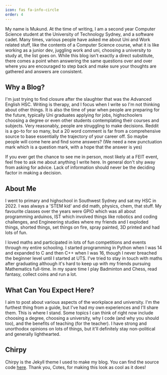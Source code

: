 ```yaml
---
icon: fas fa-info-circle
order: 4
---
```


My name is Mukund. At the time of writing, I am a second year Computer Science student at the University of Technology Sydney, and a software cadet. Many times, various people have asked me about Uni and Work related stuff, like the contents of a Computer Science course, what it is like working as a junior dev, juggling work and uni, choosing a university to study at, the list goes on. While this blog isn't exactly a direct substitute, there comes a point when answering the same questions over and over where you are encouraged to step back and make sure your thoughts are gathered and answers are consistent.

## Why a Blog?

I'm just trying to find closure after the slaughter that was the Advanced English HSC. Writing is therapy, and I focus when I write so I'm not thinking about other things. It is also the time of year when people are preparing for the future, typically Uni graduates applying for jobs, highschoolers choosing a degree or even other students contemplating their courses and subjects. Very reasonably, people are struggling to make decisions. Reddit is a go-to for so many, but a 20 word comment is far from a comprehensive source to base essentially the trajectory of your career off. So maybe people will come here and find some answers? (We need a new punctuation mark which is a question mark, with a hope that the answer is yes)

If you ever get the chance to see me in person, most likely at a FEIT event, feel free to ask me about anything I write here. In general don't shy away from asking for advice. Lack of information should never be the deciding factor in making a decision.

## About Me

I went to primary and highschool in Southwest Sydney and sat my HSC in 2022. I was always a 'STEM kid' and did math, physics, chem, that stuff. My favourite classes over the years were GPIO which was all about programming arduinos, IST which involved things like robotics and coding challenges, and Engineering studies where my friends and I exploded things, shorted things, set things on fire, spray painted, 3D printed and had lots of fun. 

I loved maths and participated in lots of fun competitions and events through my entire schooling. I started programming in Python when I was 14 and expanded to C and then C++ when I was 16, though I never breached the beginner level until I started at UTS. I've tried to stay in touch with maths after graduating although it's hard to keep up with my friends pursuing Mathematics full-time. In my spare time I play Badminton and Chess, read fantasy, collect coins and run a lot.

## What Can You Expect Here?

I aim to post about various aspects of the workplace and university. I'm the furthest thing from a guide, but I've had my own experiences and I'll share them. This is where I stand. Some topics I can think of right now include choosing a degree, choosing a university, why I code (and why you should too), and the benefits of teaching (for the teacher). I have strong and unorthodox opinions on lots of things, but it'll definitely stay non-political and generally lighthearted.

## Chirpy

Chirpy is the Jekyll theme I used to make my blog. You can find the source code [here](https://github.com/cotes2020/jekyll-theme-chirpy). Thank you, Cotes, for making this look as cool as it does!